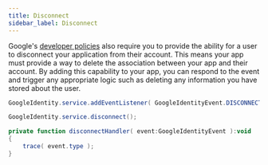 ```yaml
---
title: Disconnect
sidebar_label: Disconnect
---
```


Google's [developer policies](https://developers.google.com/+/policies) also require you to 
provide the ability for a user to disconnect your application from their account. This means 
your app must provide a way to delete the association between your app and their account. 
By adding this capability to your app, you can respond to the event and trigger any appropriate 
logic such as deleting any information you have stored about the user.

```actionscript
GoogleIdentity.service.addEventListener( GoogleIdentityEvent.DISCONNECT, disconnectHandler );

GoogleIdentity.service.disconnect();
```


```actionscript
private function disconnectHandler( event:GoogleIdentityEvent ):void
{
	trace( event.type );
}
```


